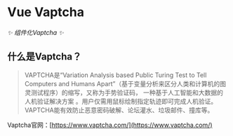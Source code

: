 # Vue Vaptcha

_✨ 组件化Vaptcha ✨_

## 什么是Vaptcha？

> VAPTCHA是“Variation Analysis based Public Turing Test to Tell Computers and Humans Apart”（基于变量分析来区分人类和计算机的图灵测试程序）的缩写，又称为手势验证码， 一种基于人工智能和大数据的人机验证解决方案 。用户仅需用鼠标绘制指定轨迹即可完成人机验证。VAPTCHA能有效防止恶意密码破解、论坛灌水、垃圾邮件、撞库等。

Vaptcha官网：[https://www.vaptcha.com/](https://www.vaptcha.com/)
